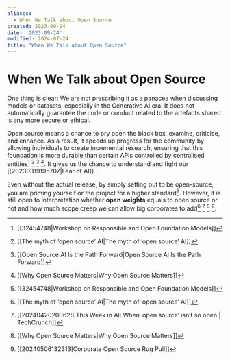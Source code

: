 ```yaml
---
aliases:
  - When We Talk about Open Source
created: 2023-09-24
date: '2023-09-24'
modified: 2024-07-24
title: "When We Talk about Open Source"
---
```


# When We Talk about Open Source

One thing is clear: We are not prescribing it as a panacea when discussing models or datasets, especially in the Generative AI era. It does not automatically guarantee the code or conduct related to the artefacts shared is any more secure or ethical.

Open source means a chance to pry open the black box, examine, criticise, and enhance. As a result, it speeds up progress for the community by allowing individuals to create incremental research, ensuring that this foundation is more durable than certain APIs controlled by centralised entities[^1] [^2] [^3] [^4]. It gives us the chance to understand and fight our [[20230319195707|Fear of AI]].

Even without the actual release, by simply setting out to be open-source, you are priming yourself or the project for a higher standard[^1]. However, it is still open to interpretation whether **open weights** equals to open source or not and how much scope creep we can allow big corporates to add[^2] [^5] [^4] [^6].

[^1]: [[32454748|Workshop on Responsible and Open Foundation Models]]
[^2]: [[The myth of ‘open source’ AI|The myth of ‘open source’ AI]]
[^3]: [[Open Source AI Is the Path Forward|Open Source AI Is the Path Forward]]
[^4]: [[Why Open Source Matters|Why Open Source Matters]]
[^5]: [[20240420200628|This Week in AI: When ‘open source’ isn’t so open | TechCrunch]]
[^6]: [[20240506132313|Corporate Open Source Rug Pull]]